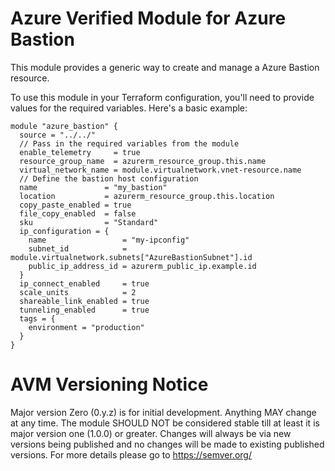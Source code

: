 # Azure Verified Module for Azure Bastion

This module provides a generic way to create and manage a Azure Bastion resource.

To use this module in your Terraform configuration, you'll need to provide values for the required variables. Here's a basic example:

```hcl
module "azure_bastion" {
  source = "../../"
  // Pass in the required variables from the module
  enable_telemetry     = true
  resource_group_name  = azurerm_resource_group.this.name
  virtual_network_name = module.virtualnetwork.vnet-resource.name
  // Define the bastion host configuration
  name               = "my_bastion"
  location           = azurerm_resource_group.this.location
  copy_paste_enabled = true
  file_copy_enabled  = false
  sku                = "Standard"
  ip_configuration = {
    name                 = "my-ipconfig"
    subnet_id            = module.virtualnetwork.subnets["AzureBastionSubnet"].id
    public_ip_address_id = azurerm_public_ip.example.id
  }
  ip_connect_enabled     = true
  scale_units            = 2
  shareable_link_enabled = true
  tunneling_enabled      = true
  tags = {
    environment = "production"
  }
}
```

# AVM Versioning Notice

Major version Zero (0.y.z) is for initial development. Anything MAY change at any time. The module SHOULD NOT be considered stable till at least it is major version one (1.0.0) or greater. Changes will always be via new versions being published and no changes will be made to existing published versions. For more details please go to <https://semver.org/>
